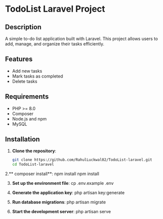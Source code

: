 # TodoList Laravel Project

## Description
A simple to-do list application built with Laravel. This project allows users to add, manage, and organize their tasks efficiently.

## Features
- Add new tasks
- Mark tasks as completed
- Delete tasks

## Requirements
- PHP >= 8.0
- Composer
- Node.js and npm
- MySQL

## Installation

1. **Clone the repository**:
   ```bash
   git clone https://github.com/RahulLuckwal02/TodoList-laravel.git
   cd TodoList-laravel

2.** composer install**:
  npm install
  npm install

3. **Set up the environment file**:
   cp .env.example .env

4. **Generate the application key**:
   php artisan key:generate

5. **Run database migrations**:
   php artisan migrate

6. **Start the development server**:
  php artisan serve
